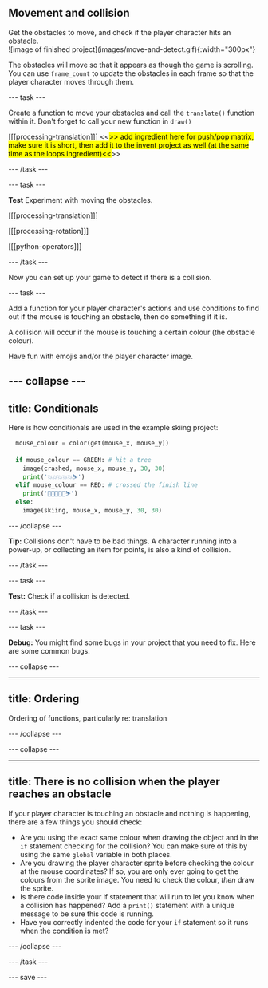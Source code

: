 ## Movement and collision

<div style="display: flex; flex-wrap: wrap">
<div style="flex-basis: 200px; flex-grow: 1; margin-right: 15px;">
Get the obstacles to move, and check if the player character hits an obstacle.
</div>
<div>
![image of finished project](images/move-and-detect.gif){:width="300px"}
</div>
</div>

The obstacles will move so that it appears as though the game is scrolling. You can use `frame_count` to update the obstacles in each frame so that the player character moves through them.

--- task ---

Create a function to move your obstacles and call the `translate()` function within it. Don't forget to call your new function in `draw()`

[[[processing-translation]]]
<<<mark>>> add ingredient here for push/pop matrix, make sure it is short, then add it to the invent project as well (at the same time as the loops ingredient)<<</mark>>>

--- /task ---

--- task ---

**Test** Experiment with moving the obstacles.

[[[processing-translation]]]

[[[processing-rotation]]]

[[[python-operators]]]

--- /task ---

Now you can set up your game to detect if there is a collision.

--- task ---

Add a function for your player character's actions and use conditions to find out if the mouse is touching an obstacle, then do something if it is.

A collision will occur if the mouse is touching a certain colour (the obstacle colour).

Have fun with emojis and/or the player character image.

--- collapse ---
---
title: Conditionals
---

Here is how conditionals are used in the example skiing project:

```python 
  mouse_colour = color(get(mouse_x, mouse_y))
  
  if mouse_colour == GREEN: # hit a tree
    image(crashed, mouse_x, mouse_y, 30, 30)
    print('💥💥💥💥💥⛷️')
  elif mouse_colour == RED: # crossed the finish line
    print('🥳🥳🥳🥳🥳⛷️')
  else:
    image(skiing, mouse_x, mouse_y, 30, 30)
```

--- /collapse ---

**Tip:** Collisions don't have to be bad things. A character running into a power-up, or collecting an item for points, is also a kind of collision.

--- /task ---

--- task ---

**Test:** Check if a collision is detected.

--- /task ---

--- task ---

**Debug:** You might find some bugs in your project that you need to fix. Here are some common bugs.

--- collapse ---

---
title: Ordering
---

Ordering of functions, particularly re: translation

--- /collapse ---

--- collapse ---

---
title: There is no collision when the player reaches an obstacle
---

If your player character is touching an obstacle and nothing is happening, there are a few things you should check:

 - Are you using the exact same colour when drawing the object and in the `if` statement checking for the collision? You can make sure of this by using the same `global` variable in both places.
 - Are you drawing the player character sprite before checking the colour at the mouse coordinates? If so, you are only ever going to get the colours from the sprite image. You need to check the colour, *then* draw the sprite.
 - Is there code inside your if statement that will run to let you know when a collision has happened? Add a `print()` statement with a unique message to be sure this code is running.
 - Have you correctly indented the code for your `if` statement so it runs when the condition is met?

--- /collapse ---

--- /task ---

--- save ---